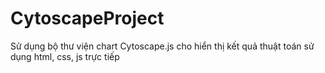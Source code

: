 ﻿# CytoscapeProject
Sử dụng bộ thư viện chart Cytoscape.js cho hiển thị kết quả thuật toán sử dụng html, css, js trực tiếp

